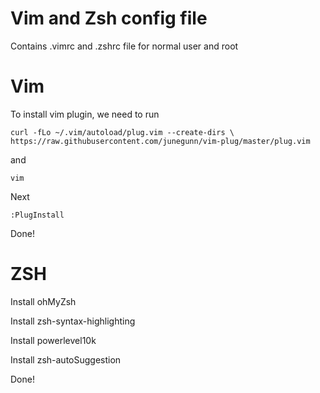 # Vim and Zsh config file
Contains .vimrc and .zshrc file for normal user and root

# Vim
To install vim plugin,
we need to run 

    curl -fLo ~/.vim/autoload/plug.vim --create-dirs \
    https://raw.githubusercontent.com/junegunn/vim-plug/master/plug.vim

and

    vim

Next
    
    :PlugInstall

Done!

# ZSH

Install ohMyZsh

Install zsh-syntax-highlighting

Install powerlevel10k

Install zsh-autoSuggestion


Done!
